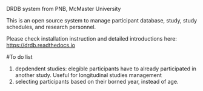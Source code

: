DRDB system from PNB, McMaster University

This is an open source system to manage participant database, study, study schedules, and research personnel.

Please check installation instruction and detailed introductions here: https://drdb.readthedocs.io

#To do list
1. depdendent studies: elegible participants have to already participated in another study. Useful for longitudinal studies management
2. selecting participants based on their borned year, instead of age.


